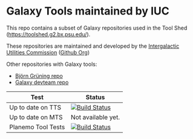 Galaxy Tools maintained by IUC
==============================

This repo contains a subset of Galaxy repositories used in the Tool Shed (https://toolshed.g2.bx.psu.edu/).

These repositories are maintained and developed by the [Intergalactic Utilities Commission](https://wiki.galaxyproject.org/IUC) ([Github Org](https://github.com/galaxy-iuc/))

Other repositories with Galaxy tools:
 * [Björn Grüning repo](https://github.com/bgruening/galaxytools)
 * [Galaxy devteam repo](https://github.com/galaxyproject/tools-devteam)

Test               |  Status
------------------ | -------
Up to date on TTS  | [![Build Status](https://jenkins.galaxyproject.org/buildStatus/icon?job=iuc-TTS-GH-update)](https://jenkins.galaxyproject.org/view/Tools/job/iuc-TTS-GH-update/)
Up to date on MTS  | Not available yet.
Planemo Tool Tests | [![Build Status](http:/jenorg/buildStatus/icon?job=IUC-Github)](http://gx.hx42.org/job/IUC-Github/)
